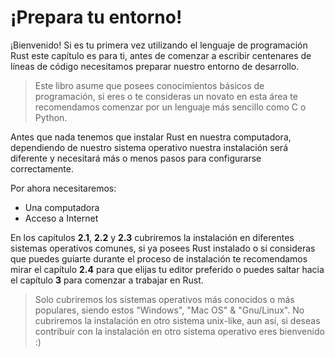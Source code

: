 # ¡Prepara tu entorno!

¡Bienvenido! Si es tu primera vez utilizando el lenguaje de programación Rust
este capítulo es para ti, antes de comenzar a escribir centenares de líneas de
código necesitamos preparar nuestro entorno de desarrollo.

> Este libro asume que posees conocimientos básicos de programación, si eres o
> te consideras un novato en esta área te recomendamos comenzar por un lenguaje
> más sencillo como C o Python.

Antes que nada tenemos que instalar Rust en nuestra computadora, dependiendo de
nuestro sistema operativo nuestra instalación será diferente y necesitará más o
menos pasos para configurarse correctamente.

Por ahora necesitaremos:

* Una computadora
* Acceso a Internet

En los capítulos **2.1**, **2.2** y **2.3** cubriremos la instalación en
diferentes sistemas operativos comunes, si ya posees Rust instalado o si
consideras que puedes guiarte durante el proceso de instalación te
recomendamos mirar el capítulo **2.4** para que elijas tu editor preferido
o puedes saltar hacia el capítulo **3** para comenzar a trabajar en Rust.

> Solo cubriremos los sistemas operativos más conocidos o más populares, siendo
> estos "Windows", "Mac OS" & "Gnu/Linux". No cubriremos la instalación en otro
> sistema unix-like, aun así, si deseas contribuir con la instalación en otro
> sistema operativo eres bienvenido :)